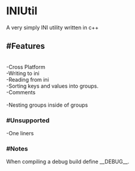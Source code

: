 # INIUtil
A very simply INI utility written in c++

<h2>#Features</h2></br>
-Cross Platform</br>
-Writing to ini</br>
-Reading from ini</br>
-Sorting keys and values into groups.</br>
-Comments</br></br>
-Nesting groups inside of groups</br>

<h3>#Unsupported</h3>
-One liners

<h3>#Notes</h3>
When compiling a debug build define __DEBUG__.
